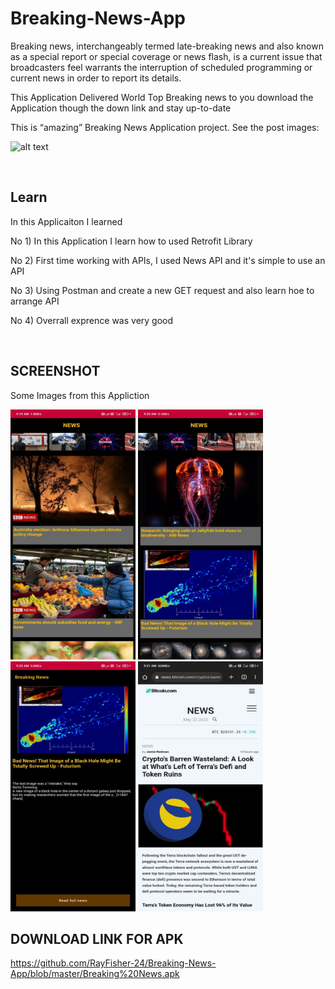 # Breaking-News-App
Breaking news, interchangeably termed late-breaking news and also known as a special report or special coverage or news flash, is a current issue that broadcasters feel warrants the interruption of scheduled programming or current news in order to report its details.

This Application Delivered World Top Breaking news to you download the Application though the down link and stay up-to-date


This is “amazing” Breaking News Application project. See the post images: 

![alt text](https://miro.medium.com/max/1400/1*G2qGHJgMO4C3Meszv6Xqvg.png)


<br>

## Learn
In this Applicaiton I learned

No 1) In this Application I learn how to used Retrofit Library

No 2) First time working with APIs, I used News API and it's simple to use an API

No 3) Using Postman and create a new GET request  and also learn hoe to arrange API

No 4) Overrall exprence was very good


<br>

## SCREENSHOT
Some Images from this Appliction

<img src="https://github.com/RayFisher-24/Breaking-News-App/blob/master/screenshot/Main%20Page.jpg" width="200" height="400" />  <img src="https://github.com/RayFisher-24/Breaking-News-App/blob/master/screenshot/Category%20Page.jpg" width="200" height="400" />
<img src="https://github.com/RayFisher-24/Breaking-News-App/blob/master/screenshot/News%20Page.jpg" width="200" height="400" />
<img src="https://github.com/RayFisher-24/Breaking-News-App/blob/master/screenshot/Actual%20News%20Page.jpg" width="200" height="400" />

## DOWNLOAD LINK FOR APK

https://github.com/RayFisher-24/Breaking-News-App/blob/master/Breaking%20News.apk
